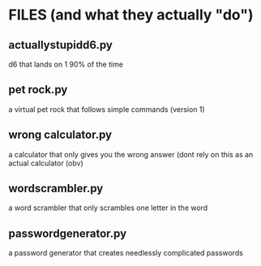 # FILES (and what they actually "do")
## actuallystupidd6.py
d6 that lands on 1 90% of the time
## pet rock.py
a virtual pet rock that follows simple commands (version 1)
## wrong calculator.py
a calculator that only gives you the wrong answer (dont rely on this as an actual calculator (obv)
## wordscrambler.py
a word scrambler that only scrambles one letter in the word
## passwordgenerator.py
a password generator that creates needlessly complicated passwords
